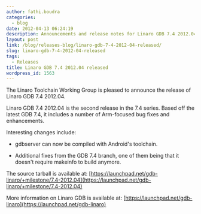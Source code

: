 ```yaml
---
author: fathi.boudra
categories:
  - blog
date: 2012-04-13 06:24:19
description: Announcements and release notes for Linaro GDB 7.4 2012.04
layout: post
link: /blog/releases-blog/linaro-gdb-7-4-2012-04-released/
slug: linaro-gdb-7-4-2012-04-released
tags:
  - Releases
title: Linaro GDB 7.4 2012.04 released
wordpress_id: 1563
---
```


The Linaro Toolchain Working Group is pleased to announce the release of Linaro GDB 7.4 2012.04.

Linaro GDB 7.4 2012.04 is the second release in the 7.4 series. Based off the latest GDB 7.4, it includes a number of Arm-focused bug fixes and enhancements.

Interesting changes include:

- gdbserver can now be compiled with Android's toolchain.

- Additional fixes from the GDB 7.4 branch, one of them being that it doesn't require makeinfo to build anymore.

The source tarball is available at:
[https://launchpad.net/gdb-linaro/+milestone/7.4-2012.04](https://launchpad.net/gdb-linaro/+milestone/7.4-2012.04)

More information on Linaro GDB is available at:
[https://launchpad.net/gdb-linaro](https://launchpad.net/gdb-linaro)
